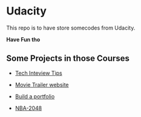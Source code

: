 # Udacity

This repo is to have store somecodes from Udacity.

**Have Fun tho**

## Some Projects in those Courses

* [Tech Inteview Tips](https://github.com/chendddong/Udacity/blob/master/Technical%20Interview/Tips.md)

* [Movie Trailer website](https://github.com/chendddong/Udacity/tree/master/Programming%20Foundations%20with%20Python/movies)

* [Build a portfolio](https://github.com/chendddong/Udacity/tree/master/Intro%20to%20HTML%20and%20CSS/portfolio)

* [NBA-2048](https://github.com/chendddong/2048)